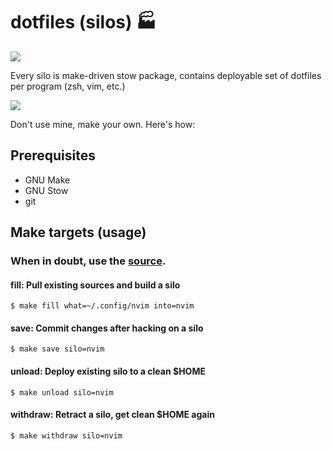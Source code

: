 # dotfiles (silos) :factory: 

![](https://user-images.githubusercontent.com/173738/33239280-9555ef52-d29e-11e7-9892-f16c353f9cc1.png)

Every silo is make-driven stow package, contains deployable set of dotfiles per program (zsh, vim, etc.)

![](http://i.giphy.com/3o6MbhkWd6he1symgU.gif)

Don't use mine, make your own. Here's how:

## Prerequisites

 - GNU Make
 - GNU Stow
 - git
 
## Make targets (usage)

### When in doubt, use the [source](https://github.com/aerosol/dotfiles/blob/develop/Makefile).

#### fill: Pull existing sources and build a silo

```
$ make fill what=~/.config/nvim into=nvim
```

#### save: Commit changes after hacking on a silo

```
$ make save silo=nvim
```

#### unload: Deploy existing silo to a clean $HOME

```
$ make unload silo=nvim
```

#### withdraw: Retract a silo, get clean $HOME again

```
$ make withdraw silo=nvim
```

